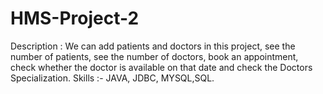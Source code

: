 # HMS-Project-2
Description : We can add patients and doctors in this project, see the number of patients, see the number of doctors, book an appointment, check whether the doctor is available on that date and check the Doctors Specialization. Skills :- JAVA, JDBC, MYSQL,SQL.
